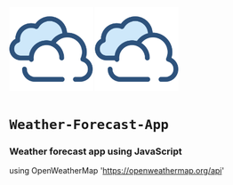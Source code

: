 <img src="Weather-App/images/cloudy.png" height="150" />
<img src="Weather-App/images/cloudy.png" height="150" />

# `Weather-Forecast-App`

### Weather forecast app using JavaScript

using OpenWeatherMap 'https://openweathermap.org/api'
